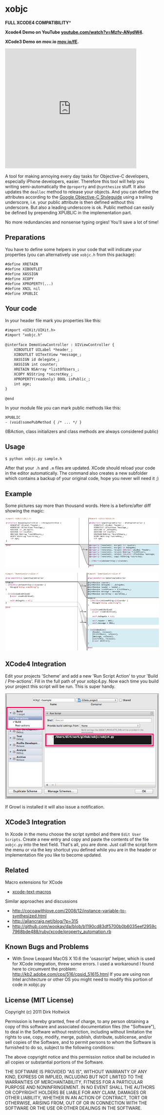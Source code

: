 xobjc
=====

**FULL XCODE4 COMPATIBILITY***

**Xcode4 Demo on YouTube [youtube.com/watch?v=Mzfv-ANydW4](http://www.youtube.com/watch?v=Mzfv-ANydW4).**

**XCode3 Demo on mov.io [mov.io/fE](http://mov.io/fE).**

<div>
	<iframe src='http://mov.io/go/showvideo/player/fE?autoplay=false' width='430' height='391' scrolling='no' frameborder='0'></iframe>
</div>
	
A tool for making annoying every day tasks for Objective-C developers, especially
iPhone developers, easier. Therefore this tool will help you writing semi-automatically
the ``@property`` and ``@synthesize`` stuff. It also updates the ``dealloc`` method to release
your objects. And you can define the attributes according to the 
[Google Objective-C Styleguide](http://google-styleguide.googlecode.com/svn/trunk/objcguide.xml#Variable_Name) 
using a trailing underscore, i.e. your public attribute is then defined 
without this underscore. But also a leading underscore is ok. Public method can easily be defined by
prepending XPUBLIC in the implementation part.

No more redundancies and nonsense typing orgies! You'll save a lot of time!

Preparations
------------

You have to define some helpers in your code that will indicate your properties 
(you can alternatively use ``xobjc.h`` from this package):

    #define XRETAIN 
    #define XIBOUTLET
    #define XASSIGN
    #define XCOPY 
    #define XPROPERTY(...)
    #define XNIL nil
    #define XPUBLIC 

Your code
---------

In your header file mark you properties like this:

	#import <UIKit/UIKit.h>
	#import "xobjc.h"

	@interface DemoViewController : UIViewController {
	    XIBOUTLET UILabel *header_;
	    XIBOUTLET UITextView *message_;    
	    XASSIGN id delegate_;    
	    XASSIGN int counter;    
	    XRETAIN NSArray *listOfUsers_;    
	    XCOPY NSString *secretKey_;
        XPROPERTY(readonly) BOOL isPublic_; 
	    int age;
	}

	@end

In your module file you can mark public methods like this:

	XPUBLIC
	- (void)somePubMethod { /* ... */ }
    
(IBAction, class initializers and class methods are always considered public)

Usage
-----

``$ python xobjc.py sample.h``

After that your ``.h`` and ``.m`` files are updated. XCode should reload your code in the editor
automatically. The command also creates a new subfolder which contains a backup of your 
original code, hope you never will need it ;)

Example
-------

Some pictures say more than thousand words. Here is a before/after diff showing the magic:

![Header](https://github.com/holtwick/xobjc/raw/master/website/demo-h.png "Header")

![Module](https://github.com/holtwick/xobjc/raw/master/website/demo-m.png "Module")

XCode4 Integration
------------------

Edit your projects 'Scheme' and add a new 'Run Script Action' to your 'Build / Pre-actions'. 
Fill in the full path of your xobjc4.py. Now each time you build your project this script
will be run. This is super handy.

![Header](https://github.com/holtwick/xobjc/raw/master/website/xcode4scheme.png "Xcode4 Scheme Modifications")

If Growl is installed it will also issue a notification.


XCode3 Integration
------------------

In Xcode in the menu choose the script symbol and there ``Edit User Scripts``. Create a new
entry and copy and paste the contents of the file ``xobjc.py`` into the text field. That's all, 
you are done. Just call the script form the menu or via the key shortcut you defined while you
are in the header or implementation file you like to become updated.

Related
-------

Macro extensions for XCode

 * [xcode-text-macros](http://github.com/liyanage/xcode-text-macros) 

Similar approaches and discussions

 * <http://cocoawithlove.com/2008/12/instance-variable-to-synthesized.html>
 * <http://allancraig.net/blog/?p=315> 
 * <http://github.com/wookay/da/blob/b1190cd83df5700b0b6035eef2959c7968bde488/ruby/xcode/property_automation.rb>

Known Bugs and Problems
-----------------------

 * With Snow Leopard MacOS X 10.6 the 'osascript' helper, which is used for XCode integration, threw some
   errors. I used a workaround I found here to circumvent the problem: http://kb2.adobe.com/cps/516/cpsid_51615.html
   If you are using non Intel architecture or other OS you might need to modify this portion of code in xobjc.py

License (MIT License)
---------------------

Copyright (c) 2011 Dirk Holtwick

Permission is hereby granted, free of charge, to any person obtaining a copy
of this software and associated documentation files (the "Software"), to deal
in the Software without restriction, including without limitation the rights
to use, copy, modify, merge, publish, distribute, sublicense, and/or sell
copies of the Software, and to permit persons to whom the Software is
furnished to do so, subject to the following conditions:

The above copyright notice and this permission notice shall be included in
all copies or substantial portions of the Software.

THE SOFTWARE IS PROVIDED "AS IS", WITHOUT WARRANTY OF ANY KIND, EXPRESS OR
IMPLIED, INCLUDING BUT NOT LIMITED TO THE WARRANTIES OF MERCHANTABILITY,
FITNESS FOR A PARTICULAR PURPOSE AND NONINFRINGEMENT. IN NO EVENT SHALL THE
AUTHORS OR COPYRIGHT HOLDERS BE LIABLE FOR ANY CLAIM, DAMAGES OR OTHER
LIABILITY, WHETHER IN AN ACTION OF CONTRACT, TORT OR OTHERWISE, ARISING FROM,
OUT OF OR IN CONNECTION WITH THE SOFTWARE OR THE USE OR OTHER DEALINGS IN
THE SOFTWARE.

